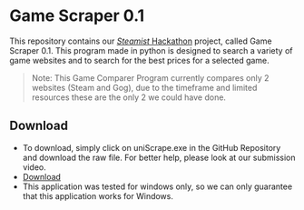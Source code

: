 # Game Scraper 0.1
This repository contains our [*Steamist* Hackathon](https://joinstemist.org/hacks) project, called Game Scraper 0.1. This program made in python is designed to search a variety of game websites and to search for the best prices for a selected game. 

> Note: This Game Comparer Program currently compares only 2 websites (Steam and Gog), due to the timeframe and limited resources these are the only 2 we could have done.

## Download
 - To download, simply click on uniScrape.exe in the GitHub Repository and download the raw file. For better help, please look at our submission video. 
 - [Download](https://github.com/ibmrt/scrape_py/blob/master/uniScrape.exe)
 - This application was tested for windows only, so we can only guarantee that this application works for Windows.
